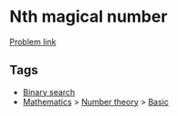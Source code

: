 # Nth magical number

[Problem link](https://leetcode.com/problems/nth-magical-number)

## Tags

* [Binary search](/README.md#Binary_search)
* [Mathematics](/README.md#Mathematics) > [Number theory](/README.md#Mathematics-Number_theory) > [Basic](/README.md#Mathematics-Number_theory-Basic)
